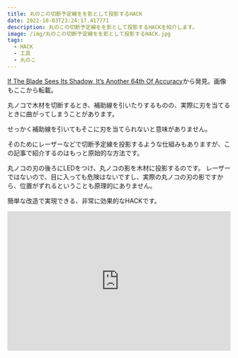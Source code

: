```yaml
---
title: 丸のこの切断予定線をを影として投影するHACK
date: 2022-10-03T23:24:17.417771
description: 丸のこの切断予定線をを影として投影するHACKを紹介します。
image: /img/丸のこの切断予定線をを影として投影するHACK.jpg
tags:
  - HACK
  - 工具
  - 丸のこ
---
```

[If The Blade Sees Its Shadow, It’s Another 64th Of Accuracy](https://hackaday.com/2022/09/11/if-the-blade-sees-its-shadow-its-another-64th-of-accuracy/)から発見。画像もここから転載。

丸ノコで木材を切断するとき、補助線を引いたりするものの、実際に刃を当てるときに曲がってしまうことがあります。

せっかく補助線を引いてもそこに刃を当てられないと意味がありません。

そのためにレーザーなどで切断予定線を投影するような仕組みもありますが、この記事で紹介するのはもっと原始的な方法です。

丸ノコの刃の後ろにLEDをつけ、丸ノコの影を木材に投影するのです。
レーザーではないので、目に入っても危険はないですし、実際の丸ノコの刃の影ですから、位置がずれるということも原理的にありません。

簡単な改造で実現できる、非常に効果的なHACKです。


<iframe width="100%" height="315" src="https://www.youtube.com/embed/m7SVAuQhevg" title="YouTube video player" frameborder="0" allow="accelerometer; autoplay; clipboard-write; encrypted-media; gyroscope; picture-in-picture" allowfullscreen></iframe>


